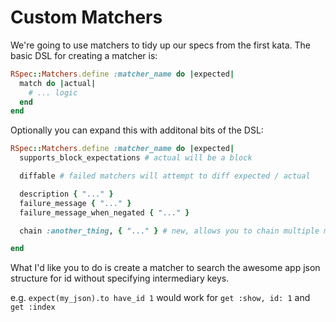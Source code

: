 # Custom Matchers

We're going to use matchers to tidy up our specs from the first kata. The
basic DSL for creating a matcher is:

```Ruby
RSpec::Matchers.define :matcher_name do |expected|
  match do |actual|
    # ... logic
  end
end
```

Optionally you can expand this with additonal bits of the DSL:

```Ruby
RSpec::Matchers.define :matcher_name do |expected|
  supports_block_expectations # actual will be a block

  diffable # failed matchers will attempt to diff expected / actual

  description { "..." }
  failure_message { "..." }
  failure_message_when_negated { "..." }

  chain :another_thing, { "..." } # new, allows you to chain multiple matchs

end
```

What I'd like you to do is create a matcher to search the awesome app json
structure for id without specifying intermediary keys.

e.g. `expect(my_json).to have_id 1` would work for `get :show, id: 1` and
      `get :index`
